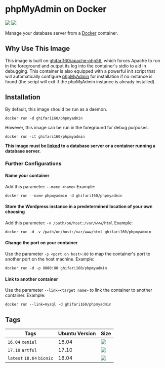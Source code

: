 # phpMyAdmin on Docker #
[![](https://img.shields.io/badge/docker%20hub-ghifari160%2Fphpmyadmin-6C78AF.svg)](https://hub.docker.com/r/ghifari160/apache-php56)
[![](https://images.microbadger.com/badges/image/ghifari160/phpmyadmin.svg)](https://microbadger.com/images/ghifari160/phpmyadmin "Get your own image badge on microbadger.com")

Manage your database server from a [Docker][docker] container.

## Why Use This Image ##
This image is built on [ghifari160/apache-php56][g16-apache-php56], which forces
Apache to run in the foreground and output its log into the container's stdio to
aid in debugging. This container is also equipped with a powerful init script
that will automatically configure [phpMyAdmin][pma] for installation if no
instance is found (the script will exit if the phpMyAdmin instance is already
installed).

## Installation ##
By default, this image should be run as a daemon.
```
docker run -d ghifari160/phpmyadmin
```
However, this image can be run in the foreground for debug purposes.
```
docker run -it ghifari160/phpmyadmin
```

**This image must be [linked](#link-to-another-container) to a database server
or a container running a database server.**

### Further Configurations ###
#### Name your container ####
Add this parameter: `--name <name>`
Example:
```
docker run --name phpmyadmin -d ghifari160/phpmyadmin
```

#### Store the Wordpress instance in a predetermined location of your own choosing ####
Add this parameter: `-v /path/on/host:/var/www/html`
Example:
```
docker run -d -v /path/on/host:/var/www/html ghifari160/phpmyadmin
```

#### Change the port on your container ####
Use the parameter `-p <port on host>:80` to map the container's port to another
port on the host machine.
Example:
```
docker run -d -p 8080:80 ghifari160/phpmyadmin
```

#### Link to another container ####
Use the parameter `--link=<target name>` to link the container to another
container.
Example:
```
docker run --link=mysql -d ghifari160/phpmyadmin
```

## Tags ##
| Tags                      | Ubuntu Version | Size |
|---------------------------|----------------|------|
| `16.04` `xenial`          | 16.04          | [![](https://images.microbadger.com/badges/image/ghifari160/phpmyadmin:16.04.svg)](https://microbadger.com/images/ghifari160/phpmyadmin:16.04 "Get your own image badge on microbadger.com")|
| `17.10` `artful`          | 17.10          | [![](https://images.microbadger.com/badges/image/ghifari160/phpmyadmin:17.10.svg)](https://microbadger.com/images/ghifari160/phpmyadmin:17.10 "Get your own image badge on microbadger.com")|
| `latest` `18.04` `bionic` | 18.04          |[![](https://images.microbadger.com/badges/image/ghifari160/phpmyadmin.svg)](https://microbadger.com/images/ghifari160/phpmyadmin "Get your own image badge on microbadger.com")|

[docker]: https://www.docker.com
[g16-apache-php56]: https://github.com/ghifari160/docker-apache-php56
[pma]: https://www.phpmyadmin.net

